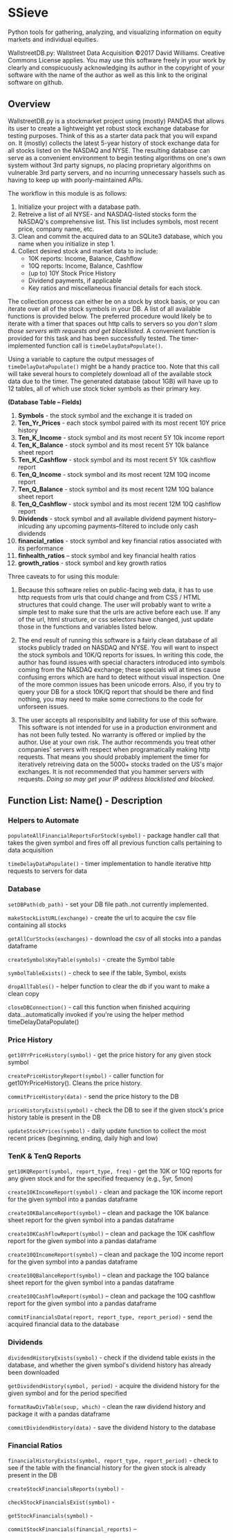 # SSieve
Python tools for gathering, analyzing, and visualizing information on equity markets and individual equities.

WallstreetDB.py: Wallstreet Data Acquisition
©2017 David Williams. Creative Commons License applies. 
You may use this software freely in your work by clearly and conspicuously acknowledging its author in the copyright of your software with the name of the author as well as this link to the original software on github.


## Overview

WallstreetDB.py is a stockmarket project using (mostly) PANDAS that allows its user to create a lightweight yet robust stock exchange database for testing purposes. Think of this as a starter data pack that you will expand on. It (mostly) collects the latest 5-year history of stock exchange data for all stocks listed on the NASDAQ and NYSE. The resulting database can serve as a convenient environment to begin testing algorithms on one's own system without 3rd party signups, no placing proprietary algorithms on vulnerable 3rd party servers, and no incurring unnecessary hassels such as having to keep up with poorly-maintained APIs.

The workflow in this module is as follows:

1. Initialize your project with a database path.
2. Retreive a list of all NYSE- and NASDAQ-listed stocks form the NASDAQ's comprehensive list. This list includes symbols, most recent price, company name, etc.
3. Clean and commit the acquired data to an SQLite3 database, which you name when you initialize in step 1.
4. Collect desired stock and market data to include: 
    * 10K reports: Income, Balance, Cashflow
    * 10Q reports: Income, Balance, Cashflow
    * (up to) 10Y Stock Price History
    * Dividend payments, if applicable
    * Key ratios and miscellaneous financial details for each stock.

The collection process can either be on a stock by stock basis, or you can iterate over all of the stock symbols in your DB. A list of all available functions is provided below. The preferred procedure would likely be to iterate with a timer that spaces out http calls to servers so you *don't slam those servers with requests and get blacklisted*. A convenient function is provided for this task and has been successfully tested. The timer-implemented function call is `timeDelayDataPopulate()`.

Using a variable to capture the output messages of `timeDelayDataPopulate()` might be a handy practice too. Note that this call will take several hours to completely download all of the available stock data due to the timer. The generated database (about 1GB) will have up to 12 tables, all of which use stock ticker symbols as their primary key.
    
**(Database Table – Fields)**

1. **Symbols** - the stock symbol and the exchange it is traded on
2. **Ten_Yr_Prices** - each stock symbol paired with its most recent 10Y price history
3. **Ten_K_Income** - stock symbol and its most recent 5Y 10k income report
4. **Ten_K_Balance** - stock symbol and its most recent 5Y 10k balance sheet report
5. **Ten_K_Cashflow** - stock symbol and its most recent 5Y 10k cashflow report
6. **Ten_Q_Income** - stock symbol and its most recent 12M 10Q income report
7. **Ten_Q_Balance** - stock symbol and its most recent 12M 10Q balance sheet report
8. **Ten_Q_Cashflow** - stock symbol and its most recent 12M 10Q cashflow report
9. **Dividends** - stock symbol and all available dividend payment history–inlcuding any upcoming payments–filtered to include only cash dividends
10. **financial_ratios** - stock symbol and key financial ratios associated with its performance
11. **finhealth_ratios** – stock symbol and key financial health ratios 
12. **growth_ratios** - stock symbol and key growth ratios

Three caveats to for using this module:
    
1. Because this software relies on public-facing web data, it has to use http requests from urls that could change and from CSS / HTML structures that could change. The user will probably want to write a simple test to make sure that the urls are active before each use. If any of the url, html structure, or css selectors have changed, just update those in the functions and variables listed below.

2. The end result of running this software is a fairly clean database of all stocks publicly traded on NASDAQ and NYSE. You will want to inspect the stock symbols and 10K/Q reports for issues. In writing this code, the author has found issues with special characters introduced into symbols coming from the NASDAQ exchange; these specials will at times cause confusing errors which are hard to detect without visual inspection. One of the more common issues has been unicode errors. Also, if you try to query your DB for a stock 10K/Q report that should be there and find nothing, you may need to make some corrections to the code for unforseen issues.

3. The user accepts all responsiblity and liability for use of this software. This software is not intended for use in a production environment and has not been fully tested. No warranty is offered or implied by the author. Use at your own risk. The author recommends you treat other companies' servers with respect when programatically making http requests. That means you should probably implement the timer for iteratively retreiving data on the 5000+ stocks traded on the US's major exchanges. It is not recommended that you hammer servers with requests. *Doing so may get your IP address blacklisted and blocked*.


## Function List: Name() - Description


### Helpers to Automate 

`populateAllFinancialReportsForStock(symbol)` - package handler call that takes the given symbol and fires off all previous function calls pertaining to data acquisition

`timeDelayDataPopulate()` - timer implementation to handle iterative http requests to servers for data


### Database

`setDBPath(db_path)` - set your DB file path..not currently implemented.

`makeStockListURL(exchange)` - create the url to acquire the csv file containing all stocks

`getAllCurStocks(exchanges)` - download the csv of all stocks into a pandas dataframe

`createSymbolsKeyTable(symbols)` - create the Symbol table 

`symbolTableExists()` - check to see if the table, Symbol, exists

`dropAllTables()` - helper function to clear the db if you want to make a clean copy

`closeDBConnection()` - call this function when finished acquiring data...automatically invoked if you're using the helper method timeDelayDataPopulate()


### Price History

`get10YrPriceHistory(symbol)` - get the price history for any given stock symbol

`createPriceHistoryReport(symbol)` - caller function for get10YrPriceHistory(). Cleans the price history.

`commitPriceHistory(data)` - send the price history to the DB

`priceHistoryExists(symbol)` - check the DB to see if the given stock's price history table is present in the DB

`updateStockPrices(symbol)` - daily update function to collect the most recent prices (beginning, ending, daily high and low)


### TenK & TenQ Reports

`get10KQReport(symbol, report_type, freq)` - get the 10K or 10Q reports for any given stock and for the specified frequency (e.g., 5yr, 5mon)

`create10KIncomeReport(symbol)` - clean and package the 10K income report for the given symbol into a pandas dataframe

`create10KBalanceReport(symbol)` – clean and package the 10K balance sheet report for the given symbol into a pandas dataframe

`create10KCashflowReport(symbol)` – clean and package the 10K cashflow report for the given symbol into a pandas dataframe

`create10QIncomeReport(symbol)` – clean and package the 10Q income report for the given symbol into a pandas dataframe

`create10QBalanceReport(symbol)` – clean and package the 10Q balance sheet report for the given symbol into a pandas dataframe

`create10QCashflowReport(symbol)` – clean and package the 10Q cashflow report for the given symbol into a pandas dataframe

`commitFinancialsData(report, report_type, report_period)` - send the acquired financial data to the database


### Dividends

`dividendHistoryExists(symbol)` - check if the dividend table exists in the database, and whether the given symbol's dividend history has already been downloaded 

`getDividendHistory(symbol, period)` - acquire the dividend history for the given symbol and for the period specified

`formatRawDivTable(soup, which)` - clean the raw dividend history and package it with a pandas dataframe

`commitDividendHistory(data)` - save the dividend history to the database


### Financial Ratios

`financialHistoryExists(symbol, report_type, report_period)` - check to see if the table with the financial history for the given stock is already present in the DB

`createStockFinancialsReports(symbol)` - 

`checkStockFinancialsExist(symbol)` - 

`getStockFinancials(symbol)` - 

`commitStockFinancials(financial_reports)` –

